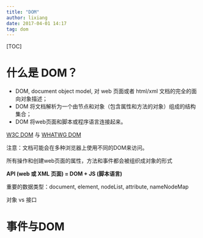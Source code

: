 ```yaml
---
title: "DOM"
author: lixiang
date: 2017-04-01 14:17
tag: dom
---
```


[TOC]

# 什么是 DOM？

- DOM, document object model, 对 web 页面或者 html/xml 文档的完全的面向对象描述；
- DOM 将文档解析为一个由节点和对象（包含属性和方法的对象）组成的结构集合；
- DOM 将web页面和脚本或程序语言连接起来。

[W3C DOM](http://www.w3.org/DOM/) 与 [WHATWG DOM](https://dom.spec.whatwg.org/)

注意：文档可能会在多种浏览器上使用不同的DOM来访问。

所有操作和创建web页面的属性，方法和事件都会被组织成对象的形式

**API (web 或 XML 页面) = DOM + JS (脚本语言)**

重要的数据类型：document, element, nodeList, attribute, nameNodeMap

对象 vs 接口

# 事件与DOM
